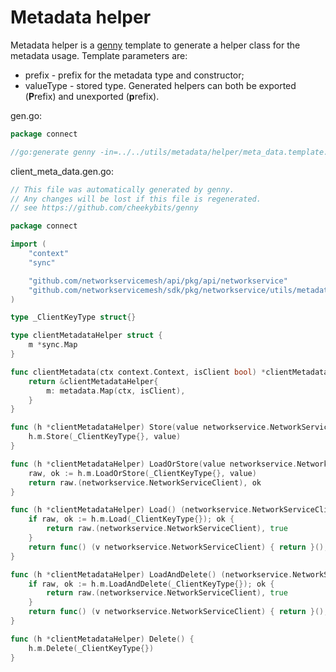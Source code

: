 # Metadata helper

Metadata helper is a [genny](https://github.com/cheekybits/genny) template to generate a helper class for the metadata
usage. Template parameters are:
* prefix - prefix for the metadata type and constructor;
* valueType - stored type.
Generated helpers can both be exported (**P**refix) and unexported (**p**refix).

gen.go:
```go
package connect

//go:generate genny -in=../../utils/metadata/helper/meta_data.template.go -out=client_meta_data.gen.go -pkg=connect gen "prefix=client valueType=networkservice.NetworkServiceClient"
```
client_meta_data.gen.go:
```go
// This file was automatically generated by genny.
// Any changes will be lost if this file is regenerated.
// see https://github.com/cheekybits/genny

package connect

import (
	"context"
	"sync"

	"github.com/networkservicemesh/api/pkg/api/networkservice"
	"github.com/networkservicemesh/sdk/pkg/networkservice/utils/metadata"
)

type _ClientKeyType struct{}

type clientMetadataHelper struct {
	m *sync.Map
}

func clientMetadata(ctx context.Context, isClient bool) *clientMetadataHelper {
	return &clientMetadataHelper{
		m: metadata.Map(ctx, isClient),
	}
}

func (h *clientMetadataHelper) Store(value networkservice.NetworkServiceClient) {
	h.m.Store(_ClientKeyType{}, value)
}

func (h *clientMetadataHelper) LoadOrStore(value networkservice.NetworkServiceClient) (networkservice.NetworkServiceClient, bool) {
	raw, ok := h.m.LoadOrStore(_ClientKeyType{}, value)
	return raw.(networkservice.NetworkServiceClient), ok
}

func (h *clientMetadataHelper) Load() (networkservice.NetworkServiceClient, bool) {
	if raw, ok := h.m.Load(_ClientKeyType{}); ok {
		return raw.(networkservice.NetworkServiceClient), true
	}
	return func() (v networkservice.NetworkServiceClient) { return }(), false
}

func (h *clientMetadataHelper) LoadAndDelete() (networkservice.NetworkServiceClient, bool) {
	if raw, ok := h.m.LoadAndDelete(_ClientKeyType{}); ok {
		return raw.(networkservice.NetworkServiceClient), true
	}
	return func() (v networkservice.NetworkServiceClient) { return }(), false
}

func (h *clientMetadataHelper) Delete() {
	h.m.Delete(_ClientKeyType{})
}
```
